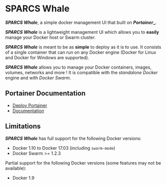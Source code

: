 # SPARCS Whale

**_SPARCS Whale_**, a simple docker management UI that built on **_Portainer__**.

**_SPARCS Whale_** is a lightweight management UI which allows you to **easily** manage your Docker host or Swarm cluster.

**_SPARCS Whale_** is meant to be as **simple** to deploy as it is to use. It consists of a single container that can run on any Docker engine (Docker for Linux and Docker for Windows are supported).

**_SPARCS Whale_** allows you to manage your Docker containers, images, volumes, networks and more ! It is compatible with the *standalone Docker* engine and with *Docker Swarm*.

## Portainer Documentation

* [Deploy Portainer](https://portainer.readthedocs.io/en/latest/deployment.html)
* [Documentation](https://portainer.readthedocs.io)

## Limitations

**_SPARCS Whale_** has full support for the following Docker versions:

* Docker 1.10 to Docker 17.03 (including `swarm-mode`)
* Docker Swarm >= 1.2.3

Partial support for the following Docker versions (some features may not be available):

* Docker 1.9
